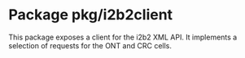 # Package pkg/i2b2client

This package exposes a client for the i2b2 XML API.
It implements a selection of requests for the ONT and CRC cells.
